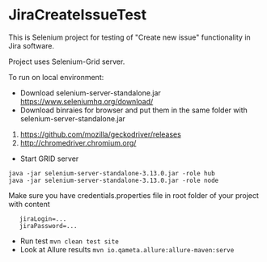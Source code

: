# JiraCreateIssueTest

This is Selenium project for testing of "Create new issue" functionality in Jira software.

Project uses Selenium-Grid server.

To run on local environment:

* Download selenium-server-standalone.jar
https://www.seleniumhq.org/download/
* Download binraies for browser and put them in the same folder with selenium-server-standalone.jar
1) https://github.com/mozilla/geckodriver/releases
2) http://chromedriver.chromium.org/
* Start GRID server
```
java -jar selenium-server-standalone-3.13.0.jar -role hub
java -jar selenium-server-standalone-3.13.0.jar -role node
```

Make sure you have credentials.properties file in root folder of your project with content
```
   jiraLogin=...
   jiraPassword=...
```

* Run test
```mvn clean test site```
* Look at Allure results
``` mvn io.qameta.allure:allure-maven:serve ```